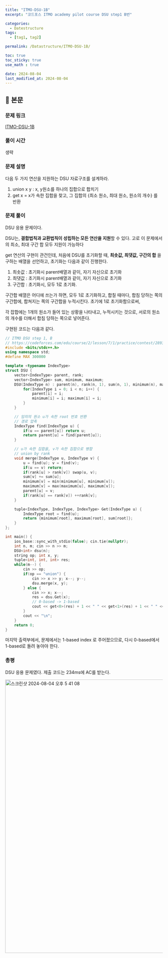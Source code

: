 ```yaml
---
title: "ITMO-DSU-1B"
excerpt: "코드포스 ITMO academy pilot course DSU step1 B번"

categories:
  - Datestructure
tags:
  - [tag1, tag2]

permalink: /Datastructure/ITMO-DSU-1B/

toc: true
toc_sticky: true
use_math : true

date: 2024-08-04
last_modified_at: 2024-08-04
---
```


## 🦥 본문

### 문제 링크

[ITMO-DSU-1B](https://codeforces.com/edu/course/2/lesson/7/1/practice/contest/289390/problem/B)

### 풀이 시간

생략

### 문제 설명

다음 두 가지 연산을 지원하는 DSU 자료구조를 설계하라. 

1. union x y : x, y원소를 하나의 집합으로 합치기
2. get x = x가 속한 집합을 찾고, 그 집합의 {최소 원소, 최대 원소, 원소의 개수} 를 반환


### 문제 풀이

DSU 응용 문제이다. 

DSU는, **결합법칙과 교환법칙이 성립하는 모든 연산을 지원**할 수 있다. 고로 이 문제에서의 최소, 최대 구간 합 모두 지원이 가능하다

get 연산의 구현이 관건인데, 처음에 DSU를 초기화할 때, **최솟값, 최댓값, 구간의 합** 을 구하는 배열을 선언하고, 초기화는 다음과 같이 진행한다. 

1. 최솟값 : 초기화시 parent배열과 같이, 자기 자신으로 초기화
2. 최댓값 : 초기화시 parent배열과 같이, 자기 자신으로 초기화
3. 구간합 : 초기화시, 모두 1로 초기화.

구간합 배열은 어디에 쓰는가 하면, 모두 1로 초기화하고, 합칠 때마다, 합침 당하는 쪽의 구간합에, 합쳐지는 쪽의 구간합을 누적시킨다. 초기에 1로 초기화함으로써, 

각 잡합에는 1개의 원소가 들어 있는 상황을 나타내고, 누적시키는 것으로, 서로의 원소의 개수를 더해서 합침 당하는 쪽으로 넣어준다. 

구현된 코드는 다음과 같다. 

```cpp
// ITMO DSU step 1, B
// https://codeforces.com/edu/course/2/lesson/7/1/practice/contest/289390/problem/B
#include <bits/stdc++.h>
using namespace std;
#define MAX 300000

template <typename IndexType>
struct DSU {
    vector<IndexType> parent, rank;
    vector<IndexType> sum, minimum, maximum;
    DSU(IndexType n) : parent(n), rank(n, 1), sum(n, 1), minimum(n), maximum(n) {
        for(IndexType i = 0; i < n; i++) {
            parent[i] = i;
            minimum[i] = i; maximum[i] = i;
        }
    }

    // 임의의 원소 u가 속한 root 번호 반환
    // 경로 압축
    IndexType find(IndexType u) {
        if(u == parent[u]) return u;
        return parent[u] = find(parent[u]);
    }

    // u가 속한 집합을, v가 속한 집합으로 병합
    // union by rank
    void merge(IndexType u, IndexType v) {
        u = find(u); v = find(v);
        if(u == v) return;
        if(rank[u] > rank[v]) swap(u, v);
        sum[v] += sum[u];
        minimum[v] = min(minimum[u], minimum[v]);
        maximum[v] = max(maximum[u], maximum[v]);
        parent[u] = v;
        if(rank[u] == rank[v]) ++rank[v];
    }

    tuple<IndexType, IndexType, IndexType> Get(IndexType u) {
        IndexType root = find(u);
        return {minimum[root], maximum[root], sum[root]};
    }
};

int main() {
    ios_base::sync_with_stdio(false); cin.tie(nullptr);
    int n, m; cin >> n >> m;
    DSU<int> dsu(n);
    string op; int x, y;
    tuple<int, int, int> res;
    while(m--) {
        cin >> op;
        if(op == "union") {
            cin >> x >> y; x--; y--;
            dsu.merge(x, y);
        } else {
            cin >> x; x--;
            res = dsu.Get(x);
            // 0-based -> 1-based
            cout << get<0>(res) + 1 << " " << get<1>(res) + 1 << " " << get<2>(res);
        }
        cout << "\n";
    }
    return 0;
}
```

마지막 출력부에서, 문제에서는 1-based index 로 주어졌으므로, 다시 0-based에서 1-based로 돌려 놓아야 한다. 

### 총평

DSU 응용 문제였다. 제출 코드는 234ms에 AC를 받는다. 

<img width="875" alt="스크린샷 2024-08-04 오후 5 41 08" src="https://github.com/user-attachments/assets/ebed5374-74e7-48c5-9c62-18a2ed5ed588">













